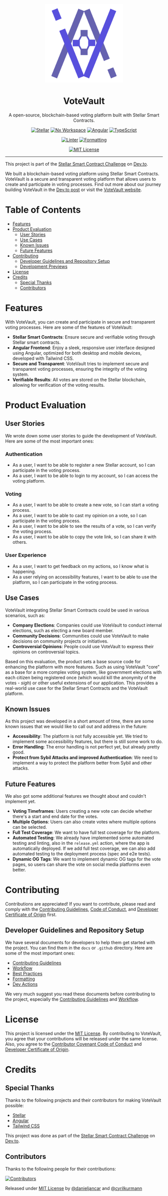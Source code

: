 <div align="center">
    <img src="assets/brand/vv-logo-m.webp" width="250" height="250" alt="VoteVault Logo">
    <h1>VoteVault</h1>
    <p>A open-source, blockchain-based voting platform built with Stellar Smart Contracts.</p>
</div>

<div align="center">

[![Stellar](https://img.shields.io/badge/Stellar-07B5E5?logo=stellar)](https://stellar.org)
[![Nx Workspace](https://img.shields.io/badge/Nx-143055?logo=nx)](https://nx.dev/)
[![Angular](https://img.shields.io/badge/Angular-DD0031?logo=angular)](https://angular.io/)
[![TypeScript](https://img.shields.io/badge/TypeScript-007ACC?logo=typescript&logoColor=white)](https://www.typescriptlang.org/)

[![Linter](https://github.com/danieljancar/votevault/actions/workflows/lint.yml/badge.svg)](https://github.com/danieljancar/votevault/actions/workflows/lint.yml)
[![Formatting](https://github.com/danieljancar/votevault/actions/workflows/format.yml/badge.svg)](https://github.com/danieljancar/votevault/actions/workflows/format.yml)

[![MIT License](https://img.shields.io/badge/License-MIT-blue)](LICENSE)

</div>

---

This project is part of the [Stellar Smart Contract Challenge](https://dev.to/challenges/stellar) on [Dev.to](https://dev.to/).

We built a blockchain-based voting platform using Stellar Smart Contracts. VoteVault is a secure and transparent voting platform that allows users to create and participate in voting processes. Find out more about our journey building VoteVault in the [Dev.to post]() or visit the [VoteVault website]().

# Table of Contents

- [Features](#features)
- [Product Evaluation](#product-evaluation)
  - [User Stories](#user-stories)
  - [Use Cases](#use-cases)
  - [Known Issues](#known-issues)
  - [Future Features](#future-features)
- [Contributing](#contributing)
  - [Developer Guidelines and Repository Setup](#developer-guidelines-and-repository-setup)
  - [Development Previews](#development-previews)
- [License](#license)
- [Credits](#credits)
  - [Special Thanks](#special-thanks)
  - [Contributors](#contributors)

# Features

With VoteVault, you can create and participate in secure and transparent voting processes. Here are some of the features of VoteVault:

- **Stellar Smart Contracts**: Ensure secure and verifiable voting through Stellar smart contracts.
- **Angular Frontend**: Enjoy a sleek, responsive user interface designed using Angular, optimized for both desktop and mobile devices, developed with Tailwind CSS.
- **Secure and Transparent**: VoteVault tries to implement secure and transparent voting processes, ensuring the integrity of the voting system.
- **Verifiable Results**: All votes are stored on the Stellar blockchain, allowing for verification of the voting results.

# Product Evaluation

## User Stories

We wrote down some user stories to guide the development of VoteVault. Here are some of the most important ones:

### Authentication

- As a user, I want to be able to register a new Stellar account, so I can participate in the voting process.
- As a user, I want to be able to login to my account, so I can access the voting platform.

### Voting

- As a user, I want to be able to create a new vote, so I can start a voting process.
- As a user, I want to be able to cast my opinion on a vote, so I can participate in the voting process.
- As a user, I want to be able to see the results of a vote, so I can verify the voting process.
- As a user, I want to be able to copy the vote link, so I can share it with others.

### User Experience

- As a user, I want to get feedback on my actions, so I know what is happening.
- As a user relying on accessibility features, I want to be able to use the platform, so I can participate in the voting process.

## Use Cases

VoteVault integrating Stellar Smart Contracts could be used in various scenarios, such as:

- **Company Elections**: Companies could use VoteVault to conduct internal elections, such as electing a new board member.
- **Community Decisions**: Communities could use VoteVault to make decisions on community projects or initiatives.
- **Controversial Opinions**: People could use VoteVault to express their opinions on controversial topics.

Based on this evaluation, the product sets a base source code for enhancing the platform with more features. Such as using VoteVault "core" as a base for a more complex voting system, like government elections with each citizen being registered once (which would kill the anonymity of the votes - _sigh_) or other useful extensions of our application. This provides a real-world use case for the Stellar Smart Contracts and the VoteVault platform.

## Known Issues

As this project was developed in a short amount of time, there are some known issues that we would like to call out and address in the future:

- **Accessibility**: The platform is not fully accessible yet. We tried to implement some accessibility features, but there is still some work to do.
- **Error Handling**: The error handling is not perfect yet, but already pretty good.
- **Protect from Sybil Attacks and improved Authentication**: We need to implement a way to protect the platform better from Sybil and other attacks.

## Future Features

We also got some additional features we thought about and couldn't implement yet.

- **Voting Timeframes**: Users creating a new vote can decide whether there's a start and end date for the votes.
- **Multiple Options**: Users can also create votes where multiple options can be selected.
- **Full Test Coverage**: We want to have full test coverage for the platform.
- **Automated Testing**: We already have implemented some automated testing and linting, also in the `release.yml` action, where the app is automatically deployed. If we add full test coverage, we can also add automated testing to the deployment process (spec and e2e tests).
- **Dynamic OG Tags**: We want to implement dynamic OG tags for the vote pages, so users can share the vote on social media platforms even better.

# Contributing

Contributions are appreciated! If you want to contribute, please read and comply with the [Contributing Guidelines](.github/CONTRIBUTING.md), [Code of Conduct](.github/CODE_OF_CONDUCT.md), and [Developer Certificate of Origin](.github/DCO.md) first.

## Developer Guidelines and Repository Setup

We have several documents for developers to help them get started with the project. You can find them in the `docs` or `.github` directory. Here are some of the most important ones:

- [Contributing Guidelines](.github/CONTRIBUTING.md)
- [Workflow](docs/WORKFLOW.md)
- [Best Practices](docs/BEST_PRACTICES.md)
- [Formatting](docs/FORMATTING.md)
- [Dev Actions](docs/DEV_ACTIONS.md)

We very much suggest you read these documents before contributing to the project, especially the [Contributing Guidelines](.github/CONTRIBUTING.md) and [Workflow](docs/WORKFLOW.md).

# License

This project is licensed under the [MIT License](LICENSE). By contributing to VoteVault, you agree that your contributions will be released under the same license. Also, you agree to the [Contributor Covenant Code of Conduct](.github/CODE_OF_CONDUCT.md) and [Developer Certificate of Origin](.github/DCO.md).

# Credits

## Special Thanks

Thanks to the following projects and their contributors for making VoteVault possible:

- [Stellar](https://stellar.org)
- [Angular](https://angular.io/)
- [Tailwind CSS](https://tailwindcss.com/)

This project was done as part of the [Stellar Smart Contract Challenge](https://dev.to/challenges/stellar) on [Dev.to](https://dev.to/).

## Contributors

Thanks to the following people for their contributions:

[![Contributors](https://contrib.rocks/image?repo=danieljancar/votevault)](https://github.com/danieljancar/votevault/graphs/contributors)

Released under [MIT License](LICENSE) by [@danieljancar](https://github.com/danieljancar) and [@cyrilkurmann](https://github.com/Gr1ll)
